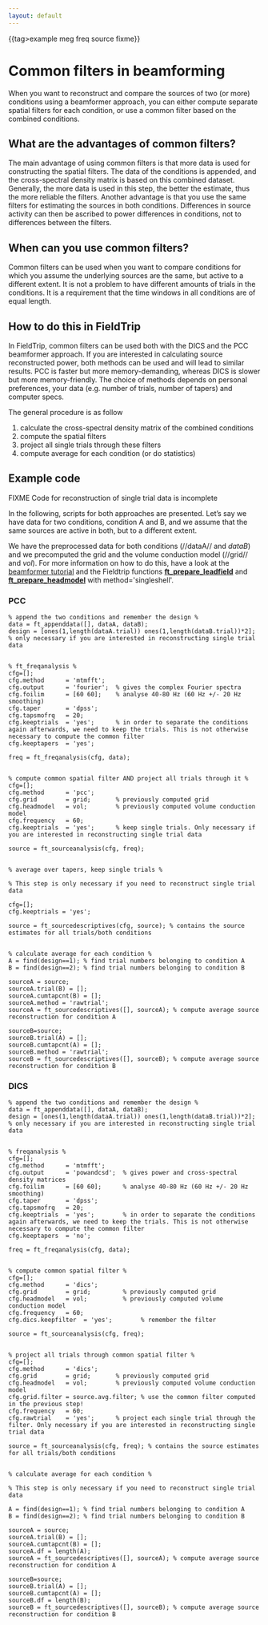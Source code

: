 ```yaml
---
layout: default
---
```


{{tag>example meg freq source fixme}}

# Common filters in beamforming

When you want to reconstruct and compare the sources of two (or more) conditions using a beamformer approach, you can either compute separate spatial filters for each condition, or use a common filter based on the combined conditions. 

## What are the advantages of common filters?

The main advantage of using common filters is that more data is used for constructing the spatial filters. The data of the conditions is appended, and the cross-spectral density matrix is based on this combined dataset. Generally, the more data is used in this step, the better the estimate, thus the more reliable the filters.
Another advantage is that you use the same filters for estimating the sources in both conditions. Differences in source activity can then be ascribed to power differences in conditions, not to differences between the filters.

## When can you use common filters?

 
Common filters can be used when you want to compare conditions for which you assume the underlying sources are the same, but active to a different extent. 
It is not a problem to have different amounts of trials in the conditions. 
It is a requirement that the time windows in all conditions are of equal length.

## How to do this in FieldTrip

In FieldTrip, common filters can be used both with the DICS and the PCC beamformer approach. If you are interested in calculating source reconstructed power, both methods can be used and will lead to similar results. PCC is faster but more memory-demanding, whereas DICS is slower but more memory-friendly. The choice of methods depends on personal preferences, your data (e.g. number of trials, number of tapers) and computer specs.

The general procedure is as follow
 1.  calculate the cross-spectral density matrix of the combined conditions
 2.  compute the spatial filters
 3.  project all single trials through these filters
 4.  compute average for each condition (or do statistics)

## Example code

FIXME Code for reconstruction of single trial data is incomplete 

In the following, scripts for both approaches are presented.
Let’s say we have data for two conditions, condition A and B, and we assume that the same sources are active in both, but to a different extent.

We have the preprocessed data for both conditions (//dataA// and *dataB*) and we precomputed the grid and the volume conduction model (//grid// and *vol*). For more information on how to do this, have a look at the [beamformer tutorial](/tutorial/beamformer) and the Fieldtrip functions **[ft_prepare_leadfield](/reference/ft_prepare_leadfield)** and **[ft_prepare_headmodel](/reference/ft_prepare_headmodel)** with method='singleshell'.

### PCC

	
	% append the two conditions and remember the design %
	data = ft_appenddata([], dataA, dataB);
	design = [ones(1,length(dataA.trial)) ones(1,length(dataB.trial))*2]; % only necessary if you are interested in reconstructing single trial data
	
	
	% ft_freqanalysis %
	cfg=[];
	cfg.method      = 'mtmfft';
	cfg.output      = 'fourier';  % gives the complex Fourier spectra
	cfg.foilim      = [60 60];    % analyse 40-80 Hz (60 Hz +/- 20 Hz smoothing)
	cfg.taper       = 'dpss';
	cfg.tapsmofrq   = 20;
	cfg.keeptrials  = 'yes';      % in order to separate the conditions again afterwards, we need to keep the trials. This is not otherwise necessary to compute the common filter
	cfg.keeptapers  = 'yes';
	
	freq = ft_freqanalysis(cfg, data);
	
	
	% compute common spatial filter AND project all trials through it %
	cfg=[]; 
	cfg.method      = 'pcc';
	cfg.grid        = grid;       % previously computed grid
	cfg.headmodel   = vol;        % previously computed volume conduction model
	cfg.frequency   = 60;
	cfg.keeptrials  = 'yes';      % keep single trials. Only necessary if you are interested in reconstructing single trial data
	
	source = ft_sourceanalysis(cfg, freq); 
	
	
	% average over tapers, keep single trials %
	
	% This step is only necessary if you need to reconstruct single trial data
	
	cfg=[];
	cfg.keeptrials = 'yes';
	
	source = ft_sourcedescriptives(cfg, source); % contains the source estimates for all trials/both conditions
	
	
	% calculate average for each condition %
	A = find(design==1); % find trial numbers belonging to condition A
	B = find(design==2); % find trial numbers belonging to condition B
	
	sourceA = source;
	sourceA.trial(B) = [];
	sourceA.cumtapcnt(B) = [];
	sourceA.method = 'rawtrial';
	sourceA = ft_sourcedescriptives([], sourceA); % compute average source reconstruction for condition A
	
	sourceB=source;
	sourceB.trial(A) = [];
	sourceB.cumtapcnt(A) = [];
	sourceB.method = 'rawtrial';
	sourceB = ft_sourcedescriptives([], sourceB); % compute average source reconstruction for condition B


### DICS

	
	% append the two conditions and remember the design %
	data = ft_appenddata([], dataA, dataB);
	design = [ones(1,length(dataA.trial)) ones(1,length(dataB.trial))*2]; % only necessary if you are interested in reconstructing single trial data
	
	
	% freqanalysis %
	cfg=[];
	cfg.method      = 'mtmfft';
	cfg.output      = 'powandcsd';  % gives power and cross-spectral density matrices
	cfg.foilim      = [60 60];      % analyse 40-80 Hz (60 Hz +/- 20 Hz smoothing)
	cfg.taper       = 'dpss';
	cfg.tapsmofrq   = 20;
	cfg.keeptrials  = 'yes';        % in order to separate the conditions again afterwards, we need to keep the trials. This is not otherwise necessary to compute the common filter
	cfg.keeptapers  = 'no';
	
	freq = ft_freqanalysis(cfg, data);
	
	
	% compute common spatial filter %
	cfg=[];
	cfg.method      = 'dics';
	cfg.grid        = grid;         % previously computed grid
	cfg.headmodel   = vol;          % previously computed volume conduction model
	cfg.frequency   = 60;
	cfg.dics.keepfilter  = 'yes';        % remember the filter
	
	source = ft_sourceanalysis(cfg, freq);
	
	
	% project all trials through common spatial filter %
	cfg=[];
	cfg.method      = 'dics';
	cfg.grid        = grid;       % previously computed grid
	cfg.headmodel   = vol;        % previously computed volume conduction model
	cfg.grid.filter = source.avg.filter; % use the common filter computed in the previous step!
	cfg.frequency   = 60;
	cfg.rawtrial    = 'yes';      % project each single trial through the filter. Only necessary if you are interested in reconstructing single trial data
	
	source = ft_sourceanalysis(cfg, freq); % contains the source estimates for all trials/both conditions
	
	
	% calculate average for each condition %
	
	% This step is only necessary if you need to reconstruct single trial data
	
	A = find(design==1); % find trial numbers belonging to condition A
	B = find(design==2); % find trial numbers belonging to condition B
	
	sourceA = source;
	sourceA.trial(B) = [];
	sourceA.cumtapcnt(B) = [];
	sourceA.df = length(A);
	sourceA = ft_sourcedescriptives([], sourceA); % compute average source reconstruction for condition A
	
	sourceB=source;
	sourceB.trial(A) = [];
	sourceB.cumtapcnt(A) = [];
	sourceB.df = length(B);
	sourceB = ft_sourcedescriptives([], sourceB); % compute average source reconstruction for condition B
	


